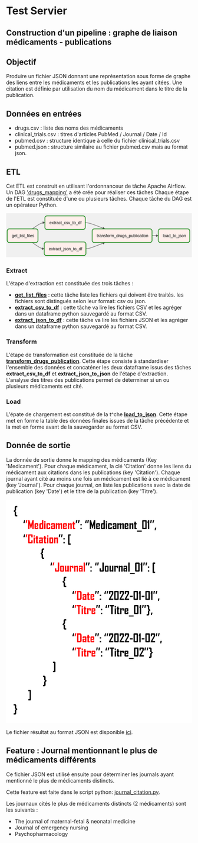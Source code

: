 # Test Servier


## Construction d'un pipeline : graphe de liaison médicaments - publications

## Objectif

Produire un fichier JSON donnant une représentation sous forme de graphe des liens 
entre les médicaments et les publications les ayant citées. Une citation est définie par utilisation du nom du
médicament dans le titre de la publication.


## Données en entrées

- drugs.csv : liste des noms des médicaments
- clinical_trials.csv : titres d'articles PubMed / Journal / Date / Id
- pubmed.csv : structure identique à celle du fichier clinical_trials.csv
- pubmed.json : structure similaire au fichier pubmed.csv mais au format json.

## ETL

Cet ETL est construit en utilisant l'ordonnanceur de tâche Apache Airflow.
Un DAG ['drugs_mapping'](script/dags/drugs_mapping.py) a été crée pour réaliser ces tâches
Chaque étape de l'ETL est constituée d'une ou plusieurs tâches. 
Chaque tâche du DAG est un opérateur Python.

![Alt text](images/dag.png "Optional title")


### Extract

L'étape d'extraction est constituée des trois tâches :

 - **[get_list_files](script/plugins/utils/get_list_files.py)** : cette tâche liste les fichiers qui doivent être traités. les fichiers sont distingués selon leur format: csv ou json.
 - **[extract_csv_to_df](script/plugins/extract_tasks/extract_csv_to_df.py)** : cette tâche va lire les fichiers CSV et les agréger dans un dataframe python sauvegardé au format CSV.
 - **[extract_json_to_df](script/plugins/extract_tasks/extract_json_to_df.py)** : cette tâche va lire les fichiers JSON et les agréger dans un dataframe python sauvegardé au format CSV.

### Transform

L'étape de transformation est constituée de la tâche **[transform_drugs_publication](script/plugins/transform_drugs_publication/transform_drugs_publication.py)**.
Cette étape consiste à standardiser l'ensemble des données et concaténer les deux dataframe issus des tâches **extract_csv_to_df** et **extract_json_to_json** de l'étape d'extraction.
L'analyse des titres des publications permet de déterminer si un ou plusieurs médicaments est cité. 

### Load

L'épate de chargement est constitué de la t^che **[load_to_json](script/plugins/load_drugs_json/load_drugs_json.py)**.
Cette étape met en forme la table des données finales issues de la tâche précédente et la met en forme avant de la sauvegarder au format CSV. 

## Donnée de sortie

La donnée de sortie donne le mapping des médicaments (Key 'Medicament'). 
Pour chaque médicament, la clé 'Citation' donne les liens du médicament aux citations dans les publications (key 'Citation'). 
Chaque journal ayant cité au moins une fois un médicament est lié à ce médicament (key 'Journal').
Pour chaque journal, on liste les publications avec la date de publication (key 'Date') et le titre de la publication (key 'Titre').

![512x397,20%](images/drug_mapping.png)


Le fichier résultat au format JSON est disponible [ici](drugs_mapping/drugs_mapping.json).



## Feature : Journal mentionnant le plus de médicaments différents

Ce fichier JSON est utilisé ensuite pour déterminer les journals ayant mentionné le plus de médicaments distincts. 

Cette feature est faite dans le script python: [journal_citation.py](script/features/journal_citations.py).


Les journaux cités le plus de médicaments distincts (2 médicaments) sont les suivants : 

   - The journal of maternal-fetal & neonatal medicine
   - Journal of emergency nursing
   - Psychopharmacology

